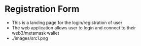 # Registration Form

- This is a landing page for the login/registration of user
- The web application allows user to login and connect to their web3/metamask wallet
- ./images/src1.png

